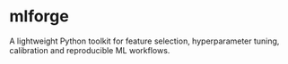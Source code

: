 # mlforge
A lightweight Python toolkit for feature selection, hyperparameter tuning, calibration and reproducible ML workflows.
